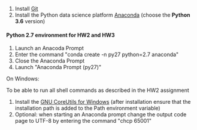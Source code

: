 1.  Install [Git](https://git-scm.com/downloads)
2.  Install the Python data science platform
    [Anaconda](https://www.anaconda.com/download/) (choose the **Python
    3.6** version)

#### Python 2.7 environment for HW2 and HW3

1.  Launch an Anacoda Prompt
2.  Enter the command \"conda create -n py27 python=2.7 anaconda\"
3.  Close the Anaconda Prompt
4.  Launch \"Anaconda Prompt (py27)\"

On Windows:

To be able to run all shell commands as described in the HW2 assignment

1.  Install the [GNU CoreUtils for
    Windows](http://gnuwin32.sourceforge.net/packages/coreutils.htm)
    (after installation ensure that the installation path is added to
    the Path environment variable)
2.  Optional: when starting an Anaconda prompt change the output code
    page to UTF-8 by entering the command \"chcp 65001\"
